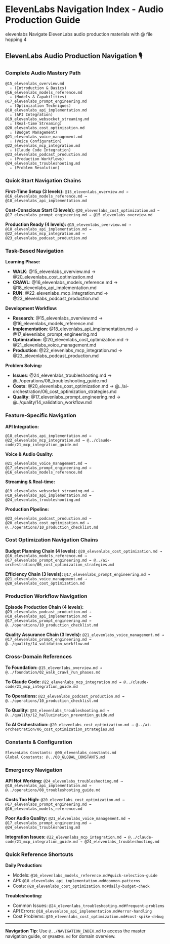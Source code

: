 # ElevenLabs Navigation Index - Audio Production Guide

<document type="domain-navigation" version="3.0.0" claude-code-optimized="true">
  <metadata>
    <domain>elevenlabs</domain>
    <purpose>Navigate ElevenLabs audio production materials with @ file hopping</purpose>
    <navigation-levels>4</navigation-levels>
  </metadata>
</document>

## ElevenLabs Audio Production Navigation 🎙️

### **Complete Audio Mastery Path**
```
@15_elevenlabs_overview.md
  ↓ (Introduction & Basics)
@16_elevenlabs_models_reference.md
  ↓ (Models & Capabilities)
@17_elevenlabs_prompt_engineering.md
  ↓ (Optimization Techniques)
@18_elevenlabs_api_implementation.md
  ↓ (API Integration)
@19_elevenlabs_websocket_streaming.md
  ↓ (Real-time Streaming)
@20_elevenlabs_cost_optimization.md
  ↓ (Budget Management)
@21_elevenlabs_voice_management.md
  ↓ (Voice Configuration)
@22_elevenlabs_mcp_integration.md
  ↓ (Claude Code Integration)
@23_elevenlabs_podcast_production.md
  ↓ (Production Workflows)
@24_elevenlabs_troubleshooting.md
  ↓ (Problem Resolution)
```

### **Quick Start Navigation Chains**

**First-Time Setup (3 levels):**
`@15_elevenlabs_overview.md → @16_elevenlabs_models_reference.md → @18_elevenlabs_api_implementation.md`

**Cost-Conscious Start (3 levels):**
`@20_elevenlabs_cost_optimization.md → @17_elevenlabs_prompt_engineering.md → @15_elevenlabs_overview.md`

**Production Ready (4 levels):**
`@15_elevenlabs_overview.md → @18_elevenlabs_api_implementation.md → @22_elevenlabs_mcp_integration.md → @23_elevenlabs_podcast_production.md`

### **Task-Based Navigation**

**Learning Phase:**
- **WALK**: @15_elevenlabs_overview.md → @20_elevenlabs_cost_optimization.md
- **CRAWL**: @16_elevenlabs_models_reference.md → @18_elevenlabs_api_implementation.md
- **RUN**: @22_elevenlabs_mcp_integration.md → @23_elevenlabs_podcast_production.md

**Development Workflow:**
- **Research**: @15_elevenlabs_overview.md → @16_elevenlabs_models_reference.md
- **Implementation**: @18_elevenlabs_api_implementation.md → @17_elevenlabs_prompt_engineering.md
- **Optimization**: @20_elevenlabs_cost_optimization.md → @21_elevenlabs_voice_management.md
- **Production**: @22_elevenlabs_mcp_integration.md → @23_elevenlabs_podcast_production.md

**Problem Solving:**
- **Issues**: @24_elevenlabs_troubleshooting.md → @../operations/08_troubleshooting_guide.md
- **Costs**: @20_elevenlabs_cost_optimization.md → @../ai-orchestration/06_cost_optimization_strategies.md
- **Quality**: @17_elevenlabs_prompt_engineering.md → @../quality/14_validation_workflow.md

### **Feature-Specific Navigation**

**API Integration:**
```
@18_elevenlabs_api_implementation.md → @22_elevenlabs_mcp_integration.md → @../claude-code/21_mcp_integration_guide.md
```

**Voice & Audio Quality:**
```
@21_elevenlabs_voice_management.md → @17_elevenlabs_prompt_engineering.md → @16_elevenlabs_models_reference.md
```

**Streaming & Real-time:**
```
@19_elevenlabs_websocket_streaming.md → @18_elevenlabs_api_implementation.md → @24_elevenlabs_troubleshooting.md
```

**Production Pipeline:**
```
@23_elevenlabs_podcast_production.md → @20_elevenlabs_cost_optimization.md → @../operations/10_production_checklist.md
```

### **Cost Optimization Navigation Chains**

**Budget Planning Chain (4 levels):**
`@20_elevenlabs_cost_optimization.md → @16_elevenlabs_models_reference.md → @17_elevenlabs_prompt_engineering.md → @../ai-orchestration/06_cost_optimization_strategies.md`

**Efficiency Chain (3 levels):**
`@17_elevenlabs_prompt_engineering.md → @21_elevenlabs_voice_management.md → @20_elevenlabs_cost_optimization.md`

### **Production Workflow Navigation**

**Episode Production Chain (4 levels):**
`@23_elevenlabs_podcast_production.md → @18_elevenlabs_api_implementation.md → @17_elevenlabs_prompt_engineering.md → @../operations/10_production_checklist.md`

**Quality Assurance Chain (3 levels):**
`@21_elevenlabs_voice_management.md → @17_elevenlabs_prompt_engineering.md → @../quality/14_validation_workflow.md`

### **Cross-Domain References**

**To Foundation:**
`@15_elevenlabs_overview.md → @../foundation/02_walk_crawl_run_phases.md`

**To Claude Code:**
`@22_elevenlabs_mcp_integration.md → @../claude-code/21_mcp_integration_guide.md`

**To Operations:**
`@23_elevenlabs_podcast_production.md → @../operations/10_production_checklist.md`

**To Quality:**
`@24_elevenlabs_troubleshooting.md → @../quality/12_hallucination_prevention_guide.md`

**To AI Orchestration:**
`@20_elevenlabs_cost_optimization.md → @../ai-orchestration/06_cost_optimization_strategies.md`

### **Constants & Configuration**
```
ElevenLabs Constants: @00_elevenlabs_constants.md
Global Constants: @../00_GLOBAL_CONSTANTS.md
```

### **Emergency Navigation**

**API Not Working:**
`@24_elevenlabs_troubleshooting.md → @18_elevenlabs_api_implementation.md → @../operations/08_troubleshooting_guide.md`

**Costs Too High:**
`@20_elevenlabs_cost_optimization.md → @17_elevenlabs_prompt_engineering.md → @16_elevenlabs_models_reference.md`

**Poor Audio Quality:**
`@21_elevenlabs_voice_management.md → @17_elevenlabs_prompt_engineering.md → @24_elevenlabs_troubleshooting.md`

**Integration Issues:**
`@22_elevenlabs_mcp_integration.md → @../claude-code/21_mcp_integration_guide.md → @24_elevenlabs_troubleshooting.md`

### **Quick Reference Shortcuts**

**Daily Production:**
- Models: `@16_elevenlabs_models_reference.md#quick-selection-guide`
- API: `@18_elevenlabs_api_implementation.md#common-patterns`
- Costs: `@20_elevenlabs_cost_optimization.md#daily-budget-check`

**Troubleshooting:**
- Common Issues: `@24_elevenlabs_troubleshooting.md#frequent-problems`
- API Errors: `@18_elevenlabs_api_implementation.md#error-handling`
- Cost Problems: `@20_elevenlabs_cost_optimization.md#cost-spike-debug`

---

**Navigation Tip**: Use `@../NAVIGATION_INDEX.md` to access the master navigation guide, or `@README.md` for domain overview.
